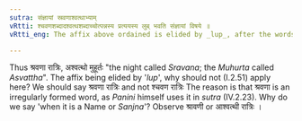 ```yaml
---
sutra: संज्ञायां स्रवणाश्वत्थाभ्याम्
vRtti: श्चवणशब्दादश्वत्थशब्दाच्चोत्पन्नस्य प्रत्ययस्य लुब् भवति संज्ञायां विषये ॥
vRtti_eng: The affix above ordained is elided by _lup_, after the words _Sravana_ and _Asvatha_, when the whole word so formed is an appellation, and there is specification of time.

---
```

Thus श्रवणा रात्रिः, अश्वत्थो मुहूर्तः "the night called _Sravana_; the _Muhurta_ called _Asvattha_". The affix being elided by '_lup_', why should not (I.2.51) apply here? We should say श्रवणा रात्रिः and not श्चवण रात्रिः The reason is that श्रवणा is an irregularly formed word, as _Panini_ himself uses it in _sutra_ (IV.2.23). Why do we say 'when it is a Name or _Sanjna_'? Observe श्रावणी or आश्वत्थी रात्रिः ।